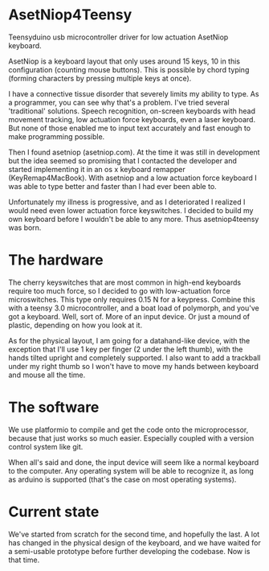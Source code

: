 AsetNiop4Teensy
===============

Teensyduino usb microcontroller driver for low actuation AsetNiop keyboard.

AsetNiop is a keyboard layout that only uses around 15 keys, 10 in this
configuration (counting mouse buttons). This is possible by chord typing
(forming characters by pressing multiple keys at once).

I have a connective tissue disorder that severely limits my ability to type. As
a programmer, you can see why that's a problem. I've tried several
'traditional' solutions. Speech recognition, on-screen keyboards with head
movement tracking, low actuation force keyboards, even a laser keyboard. But
none of those enabled me to input text accurately and fast enough to make
programming possible.

Then I found asetniop (asetniop.com). At the time it was still in development
but the idea seemed so promising that I contacted the developer and started
implementing it in an os x keyboard remapper (KeyRemap4MacBook). With asetniop
and a low actuation force keyboard I was able to type better and faster than I
had ever been able to.

Unfortunately my illness is progressive, and as I deteriorated I realized I
would need even lower actuation force keyswitches. I decided to build my own
keyboard before I wouldn't be able to any more. Thus asetniop4teensy was born.

The hardware
===============

The cherry keyswitches that are most common in high-end keyboards require too
much force, so I decided to go with low-actuation force microswitches. This
type only requires 0.15 N for a keypress. Combine this with a teensy 3.0 
microcontroller, and a boat load of polymorph, and you've got a keyboard.
Well, sort of. More of an input device. Or just a mound of plastic, depending
on how you look at it.

As for the physical layout, I am going for a datahand-like device, with the
exception that I'll use 1 key per finger (2 under the left thumb), with the
hands tilted upright and completely supported. I also want to add a trackball
under my right thumb so I won't have to move my hands between keyboard and
mouse all the time.

The software
===============

We use platformio to compile and get the code onto the microprocessor, because
that just works so much easier. Especially coupled with a version control
system like git.

When all's said and done, the input device will seem like a normal keyboard
to the computer. Any operating system will be able to recognize it, as long
as arduino is supported (that's the case on most operating systems).

Current state
===============

We've started from scratch for the second time, and hopefully the last. A lot
has changed in the physical design of the keyboard, and we have waited for a
semi-usable prototype before further developing the codebase. Now is that time.
